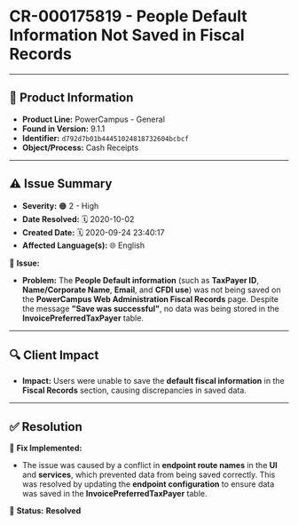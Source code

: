 # CR-000175819 - People Default Information Not Saved in Fiscal Records

---

## 📌 Product Information  
- **Product Line:** PowerCampus - General  
- **Found in Version:** 9.1.1  
- **Identifier:** `d792d7b01b44451024818732604bcbcf`  
- **Object/Process:** Cash Receipts  

---

## ⚠️ Issue Summary  
- **Severity:** 🟠 2 - High  
- **Date Resolved:** 🗓️ 2020-10-02  
- **Created Date:** 🗓️ 2020-09-24 23:40:17  
- **Affected Language(s):** 🌐 English  

🔹 **Issue:**  
- **Problem:** The **People Default information** (such as **TaxPayer ID**, **Name/Corporate Name**, **Email**, and **CFDI use**) was not being saved on the **PowerCampus Web Administration Fiscal Records** page. Despite the message **"Save was successful"**, no data was being stored in the **InvoicePreferredTaxPayer** table.

---

## 🔍 Client Impact  
- **Impact:** Users were unable to save the **default fiscal information** in the **Fiscal Records** section, causing discrepancies in saved data.

---

## ✅ Resolution  
🔧 **Fix Implemented:**  
- The issue was caused by a conflict in **endpoint route names** in the **UI** and **services**, which prevented data from being saved correctly. This was resolved by updating the **endpoint configuration** to ensure data was saved in the **InvoicePreferredTaxPayer** table.

🚀 **Status:** **Resolved**
